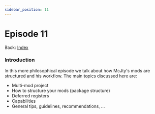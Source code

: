 ```yaml
---
sidebar_position: 11
---
```


# Episode 11

Back: [Index](./1.14-1.15-1.16.md)

### Introduction

In this more philosophical episode we talk about how McJty's mods are structured and his workflow.
The main topics discussed here are:

* Multi-mod project
* How to structure your mods (package structure)
* Deferred registers
* Capabilities
* General tips, guidelines, recommendations, ...
